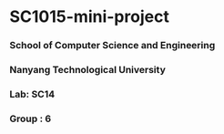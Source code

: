 # SC1015-mini-project
### School of Computer Science and Engineering
### Nanyang Technological University
### Lab: SC14
### Group : 6
